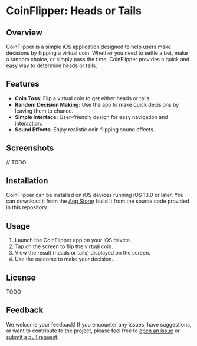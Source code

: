# CoinFlipper: Heads or Tails

## Overview

CoinFlipper is a simple iOS application designed to help users make decisions by flipping a virtual coin. Whether you need to settle a bet, make a random choice, or simply pass the time, CoinFlipper provides a quick and easy way to determine heads or tails.

## Features

- **Coin Toss:** Flip a virtual coin to get either heads or tails.
- **Random Decision Making:** Use the app to make quick decisions by leaving them to chance.
- **Simple Interface:** User-friendly design for easy navigation and interaction.
- **Sound Effects:** Enjoy realistic coin flipping sound effects.

## Screenshots
// TODO

## Installation

CoinFlipper can be installed on iOS devices running iOS 13.0 or later. You can download it from the [App Store](#)r build it from the source code provided in this repository.

## Usage

1. Launch the CoinFlipper app on your iOS device.
2. Tap on the screen to flip the virtual coin.
3. View the result (heads or tails) displayed on the screen.
4. Use the outcome to make your decision.


## License

TODO

## Feedback

We welcome your feedback! If you encounter any issues, have suggestions, or want to contribute to the project, please feel free to [open an issue](../../issues) or [submit a pull request](../../pulls).
